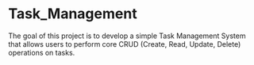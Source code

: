 # Task_Management
The goal of this project is to develop a simple Task Management System that allows users to perform core CRUD (Create, Read, Update, Delete) operations on tasks.
